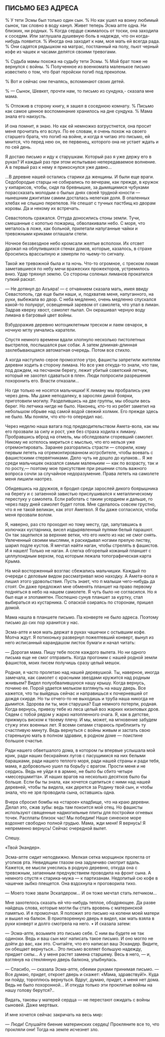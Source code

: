## ПИСЬМО БЕЗ АДРЕСА

% У тети Эсмы был только один сын.
% Но как ушел на воину любимый сынок, так словно в воду канул.
Живет теперь Эсма апте одна.
Ни близких, ни родных.
% Когда сердце сжималось от тоски, она заходила к соседям.
Или заглушала душевную боль в надежде, что он когда-нибудь появится.
% Иногда она заходит к нам, моя мать ей всегда рада.
% Они садятся рядышком на матрас, постланный на полу, пьют черный кофе из чашек и часами делятся своими тревогами.

% Судьба мамы похожа на судьбу тети Эсмы.
% Мой брат тоже не вернулся с войны.
% Полученное из военкомата маленькое письмо известило о том, что брат геройски погиб под прекопом.

% Вот и сейчас они печалясь, вспоминают своих детей.

% — Сынок, Шевкет, прочти нам, то письмо из сундука,- сказала мне мама.

% Отложив в сторону книгу, я зашел в соседнюю комнату.
% Письмо как самое ценное воспоминание хранилось на дне сундука.
% Мама знала его наизусть.

И она помнит, я знаю.
Но как ей немножко взгрустнется, она просит меня прочитать его вслух.
По ее словам, я очень похож на своего старшего брата, что погиб на войне, и когда я читаю это письмо, ей мнится, что перед нею он, ее первенец, которого она не устает ждать и по сей день.

Я достаю письмо и иду к старушкам.
Который раз я уже держу его в руках?
И каждый раз при этом испытываю непередаваемое волнение.
А в первый раз к нему я прикоснулся уже давно...

...В деревне нашей остались старики да женщины.
И были еще враги.
Седобородые старцы не собирались по вечерам, как прежде, в кружок у кипарисов, чтобы, сидя па бревнышке, за дымящимися чубуками порассказать молодым о былых днях своей трудной юности — нынешним джигитам самим досталась нелегкая доля.
В опаленных хлебах не слышно перепелов.
Не спешат с тучных пастбищ ко дворам коровы.
Да и некому их встречать.

Севастополь сражался.
Оттуда доносились стоны земли.
Тучи, смешанные с копотью пожарищ, обволакивали небо.
С моря, что металось в ложе, как больной, прилетали напуганные чайки и тревожными криками оглашали степи.

Ночное беззвездное небо кромсали желтые всполохи.
Их отсвет дрожал на облупившихся стенах домов, которые, казалось, в страхе бросились врассыпную и замерли по чьему-то сигналу.

Такой же тревожной была и та ночь.
Что-то огромное, с треском ломая заметавшиеся по небу мечи вражеских прожекторов, устремилось вниз.
Удар тряхнул землю.
Со стороны соленых лиманов прокатился гулкий раскат.

— Не дотянул до Ахъяра!
— с отчаянием сказала мать, имея ввиду Севастополь, где еще были наши, и, подхватив меня, напуганного, на руки, выбежала во двор.
С неба медленно, очень медленно спускался какой-то полукруг, освещенный заревом от самолета, что упал в лиман.
Задрав кверху хвост, самолет пылал.
Он окрашивал черную воду лимана в багровый цвет войны.

Взбудоражив деревню мотоциклетным треском и лаем овчарок, в ночную мглу умчались каратели.

Спустя немного времени вдали хлопнуло несколько пистолетных выстрелов, послышался рык собак.
А затем длииная-длинная захлебывающаяся автоматная очередь.
Потом все стихло.

А когда наступило серое промозглое утро, фашисты запретили жителям деревни ходить в сторону лимана.
Но все уже откуда-то знали, что там, под дождем, на песчаном берегу, лежит убитый советский летчик, который не захотел сдаваться в плен.
Люди попросили разрешения похоронить его.
Власти отказали...

Но где только не носятся мальчишки!
К лиману мы пробрались уже через день.
Мы даже неподалеку, в зарослях дикой боярки, приготовили могилу.
Разделившись на две группы, мы обошли весь берег.
Но летчика нигде не было.
Наконец, кто-то из ребят заметил на небольшом обрыве над самой водой свежий холмик.
Его прежде здесь не было.
Мы поняли, что кто-то опередил нас.

Через неделю наша ватага под предводительством Амета-вола, как мы его прозвали за силу и рост, уже без страха ходила к лиману.
Пробравшись вброд на отмель, мы обследовали сгоревший самолет.
Никому не хотелось мириться с мыслью, что его нельзя уже отремонтировать.
Заранее разгорались страсти — спорили, кому первым лететь на отремонтированном исгрсбителе, чтобы воевать с фашистскими стервятниками.
Дело чуть не дошло до кулаков...
Я же среди мальчишек оказался самым маленьким — как по возрасту, так и по росту,— поэтому мое присутствие при решении столь важного вопроса сочли за случайное недоразумение.
Права лететь на самолете меня лишили наотрез.

Обидевшись на дружков, я бродил среди зарослей дикого боярышника на берегу и с затаенной завистью прислушивался к металлическому перестуку у самолета.
Если работать с таким усердием и дальше, го через пару дней самолет будет готов.
Мне сделалось совсем грустно, что я не такой великан, как этот Аметвол.
Я бы даже согласился, чтобы меня прозвали волом.

Я, наверно, раз сто проходил но тому месту, где, запутавшись в колючках кустарника, висел издырявленный пулями белый парашют.
Он так зацепился за верхние ветки, что его никто из нас не смог снять.
Увлеченный своими мыслями, я раскидывал ногами прелую листву, шарил подле кустов.
Я мечтал найти наган, чтобы стрелять в фашистов.
И я нашел!
Только не наган.
А слегка обгорелый кожаный планшет с целлулоидным верхом, под которым лежала топографическая карта Крыма.

На мой восторженный возглас сбежались мальчишки.
Каждый по очереди с деловым видом рассматривал мою находку.
А Амета-вола я лишил этого удовольствия.
Пусть знает, что п малыши чего-нибудь да стоят.
Он даже предложил мне обменять планшет на право первому подняться в небо на нашем самолете.
Я чуть было не согласился.
Но я был еще и злопамятен.
Поспешно сунув планшет за куртку, стал выбираться из кустарника.
С опаской озираясь по сторонам, пришел домой.

Мама нашла в планшете письмо.
Па конверте не было адреса.
Поэтому письмо до сих пор хранится у нас.

Эсма-апте и моя мать держат в руках чашечки с остывшим кофе.
Молча ждут.
Я потихоньку развернул пожелтевший конверт, вынул из него исписанный карандашом листок бумаги и начал читать:

— Дорогая мама.
Пишу тебе после каждого вылета.
Но ни одного письма еще не смог отправить.
Когда прогоним с нашей родной земли фашистов, моих писем получишь сразу целый мешок.

Родная, я часто пролетаю над нашей деревушкой.
Ты, наверное, иногда замечала, как самолет с красными звездами кружится над родным жнивьем?
Видел полуобвалившуюся нашу крышу.
Когда вернусь, починю ее.
Порой удается мельком взглянуть на нашу дверь.
Все кажется, что ты выйдешь сейчас и направишься к почерневшей от дождя скирде.
Но ты отчего-то не выходишь и труба наша никогда не дымится.
Здорова ли ты, моя старушка?
Еще немного потерпи, родная.
Когда вернусь, привезу тебе из леса целый воз жарких кизиловых дров.
Сядем с тобой рядом у жарко натопленного очага.
Я, как в детстве, прижмусь виском к твоему плечу.
И мы, может, на мгновение забудем стужу этих военных лет.
Я всеми силами стараюсь приблизить ту счастливую минуту.
Ведь вернуться с войны живым и застать свою старенькую мать в полном здравии, в родном доме — поистине большое счастье.

Ради нашего обветшалого дома, в котором гы впервые услышала мой крик, ради наших бескрайних лугов с пасущимися на них белыми барашками, ради нашего теплого моря, ради нашей страны и ради тебя, мама, я добровольно ушел па борьбу с врагом.
Прости меня и не сердись.
Ведь не уйди я в армию, не было бы сбито четыре «мессершмитта».
И наших врагов на несколько десятков было бы больше.
Если бы ты знала, как хочется сцепиться с ними над нашей деревней, чтобы ты видела, как дерется за Родину твой сын, и чтобы знала, что не зря проводила сына, оставшись одна.

Вчера сбросил бомбы на «старое» кладбище, что на краю деревни.
Делал это, сжав зубы: ведь там покоится мой отец.
Но фашисты используют священные надмогильные плиты для постройки огневых точек.
Расплаты близок час!
Мы победим!
Наше синеокое море вздохнет свободно полной грудью.
Мама, жди меня!
Я вернусь! Я непременно вернусь!
Сейчас очередной вылет.

Спешу.

«Твой Экандер».

Эсма-апте сидит неподвижно.
Мелкая сетка морщинок пролегла от уголков рта.
Невидящим глазом она задумчиво смотрит вдаль.
Кажется, ее мысли унеслись в родную деревню, откуда она с тревожным, затаенным предчувствием проводила на фронт сына.
А немного спустя н старика-мужа — к партизанам.
Недопитый сю кофе в чашечке зыбко плещется.
Она вздохнула н проговорила тихо.

— Моего тоже звали Эскапдером...
И он тоже мечтал стать летчиком...

Мне захотелось сказать ей что-нибудь теплое, ободряющее.
Да разве найдешь слова, которые могли бы стать вровень с материнской памятью.
И я промолчал.
Я положил это письмо на колени моей матери и вышел на балкон.
В приотворенную дверь я видел, как мать взяла в руки конверт и долго смотрела на него. • И сказала затем:

— Эсма-апте, возьмите это письмо себе.
С ним вы будете не так одиноки.
Ведь и ваш сын мог написать такое письмо.
И оно могло не дойти до вас, как это.
Считайте, что его написал ваш Эскандер.
Видите, он обещает вернуться...
Это письмо вселяет большую надежду, придает силы...
А у меня растет замена старшему.
Весь в него, — и, взглянув на стеклянную дверь балкона, улыбнулась.

— Спасибо, — сказала Эсма-апте, обеими руками принимая письмо.
— Все думаю, придет, откроет дверь и скажет: «Мама, здравствуй!».
Куда ни пойду, тороплюсь вернуться.
Вдруг, думаю, придет, а меня нет дома.
Ведь не было похоронной...
И откуда только эти проклятые войны на нашу голову берутся?..

Видать, таковы у матерей сердца — не перестают ожидать с войны сыновей.
Даже мертвых.

И мне хочется сейчас закричать на весь мир:

— Люди!
Слушайте биение материнских сердец!
Прокляните все то, что прокляли они!
Тогда на земле исчезнет зло.
